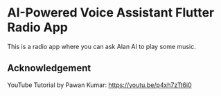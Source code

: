 # AI-Powered Voice Assistant Flutter Radio App

This is a radio app where you can ask Alan AI to play some music.

## Acknowledgement

YouTube Tutorial by Pawan Kumar: https://youtu.be/p4xh7zTt6i0
